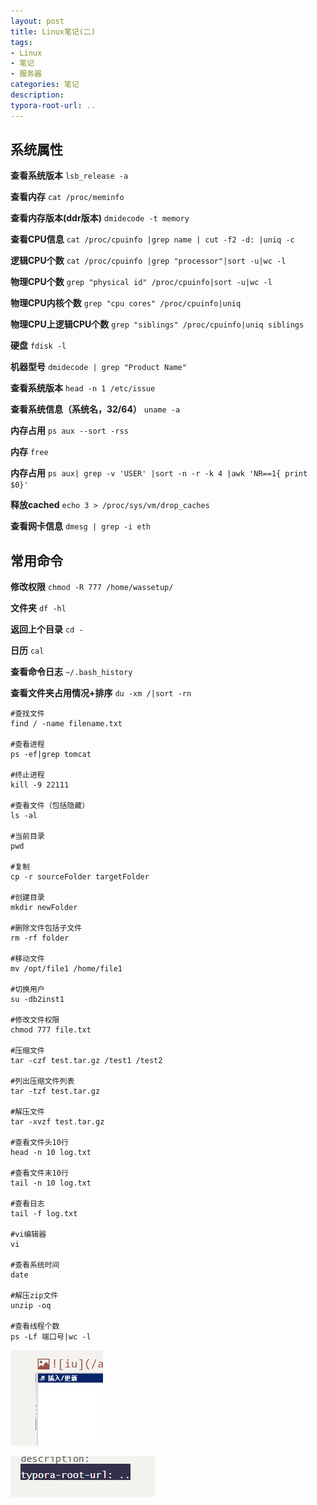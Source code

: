 ```yaml
---
layout: post
title: Linux笔记(二)
tags:
- Linux
- 笔记
- 服务器
categories: 笔记
description: 
typora-root-url: ..
---
```

## 系统属性

**查看系统版本** `lsb_release -a`

**查看内存** `cat /proc/meminfo`

**查看内存版本(ddr版本)** `dmidecode -t memory`

**查看CPU信息** `cat /proc/cpuinfo |grep name | cut -f2 -d: |uniq -c`

**逻辑CPU个数** `cat /proc/cpuinfo |grep "processor"|sort -u|wc -l`

**物理CPU个数** `grep "physical id" /proc/cpuinfo|sort -u|wc -l `

**物理CPU内核个数** `grep "cpu cores" /proc/cpuinfo|uniq`

**物理CPU上逻辑CPU个数** `grep "siblings" /proc/cpuinfo|uniq siblings`

**硬盘** `fdisk -l`

**机器型号** `dmidecode | grep "Product Name"`

**查看系统版本** `head -n 1 /etc/issue`

**查看系统信息（系统名，32/64）** `uname -a `

**内存占用** `ps aux --sort -rss`

**内存** `free`

**内存占用** `ps aux| grep -v 'USER' |sort -n -r -k 4 |awk 'NR==1{ print $0}'`

**释放cached** `echo 3 > /proc/sys/vm/drop_caches`

**查看网卡信息** `dmesg | grep -i eth`


## 常用命令

**修改权限** `chmod -R 777 /home/wassetup/`

**文件夹** `df -hl`

**返回上个目录** `cd -`

**日历** `cal`

**查看命令日志** `~/.bash_history`

**查看文件夹占用情况+排序** `du -xm /|sort -rn `

```shell
#查找文件
find / -name filename.txt

#查看进程
ps -ef|grep tomcat

#终止进程
kill -9 22111

#查看文件（包括隐藏）
ls -al

#当前目录
pwd

#复制
cp -r sourceFolder targetFolder

#创建目录
mkdir newFolder

#删除文件包括子文件
rm -rf folder

#移动文件
mv /opt/file1 /home/file1

#切换用户
su -db2inst1

#修改文件权限
chmod 777 file.txt

#压缩文件
tar -czf test.tar.gz /test1 /test2

#列出压缩文件列表
tar -tzf test.tar.gz

#解压文件
tar -xvzf test.tar.gz

#查看文件头10行
head -n 10 log.txt

#查看文件末10行
tail -n 10 log.txt

#查看日志
tail -f log.txt

#vi编辑器
vi

#查看系统时间
date

#解压zip文件
unzip -oq

#查看线程个数
ps -Lf 端口号|wc -l

```

![157778213](/assets/blogimg/1577782131194.png)

![1577782395708](/assets/blogimg/1577782395708.png)